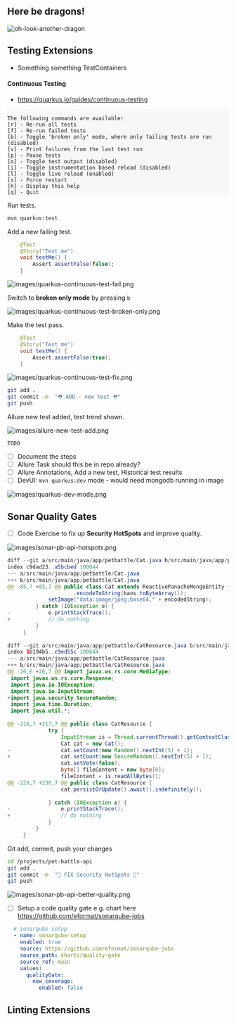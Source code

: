 ## Here be dragons!

![oh-look-another-dragon](../images/oh-look-dragons.png)

## Testing Extensions
- Something something TestContainers

#### Continuous Testing

- https://quarkus.io/guides/continuous-testing

<div class="highlight" style="background: #f7f7f7">
<pre><code class="language-yaml">
The following commands are available:
[r] - Re-run all tests
[f] - Re-run failed tests
[b] - Toggle 'broken only' mode, where only failing tests are run (disabled)
[v] - Print failures from the last test run
[p] - Pause tests
[o] - Toggle test output (disabled)
[i] - Toggle instrumentation based reload (disabled)
[l] - Toggle live reload (enabled)
[s] - Force restart
[h] - Display this help
[q] - Quit
</code></pre></div>

Run tests.

```bash
mvn quarkus:test
```

Add a new failing test.

```java
    @Test
    @Story("Test me")
    void testMe() {
        Assert.assertFalse(false);
    }
```

![images/quarkus-continuous-test-fail.png](images/quarkus-continuous-test-fail.png)

Switch to **broken only mode** by pressing `b`

![images/quarkus-continuous-test-broken-only.png](images/quarkus-continuous-test-broken-only.png)

Make the test pass.

```java
    @Test
    @Story("Test me")
    void testMe() {
        Assert.assertFalse(true);
    }
```

![images/quarkus-continuous-test-fix.png](images/quarkus-continuous-test-fix.png)

```bash
git add .
git commit -m  "⛑️ ADD - new test ⛑️" 
git push 
```

Allure new test added, test trend shown.

![images/allure-new-test-add.png](images/allure-new-test-add.png)

`TODO`

- [ ] Document the steps
- [ ] Allure Task should this be in repo already?
- [ ] Allure Annotations, Add a new test, Historical test results
- [ ] DevUI: `mvn quarkus:dev` mode - would need mongodb running in image

![images/quarkus-dev-mode.png](images/quarkus-dev-mode.png)

## Sonar Quality Gates
- [ ] Code Exercise to fix up **Security HotSpots** and improve quality.

![images/sonar-pb-api-hotspots.png](images/sonar-pb-api-hotspots.png)

```java
diff --git a/src/main/java/app/petbattle/Cat.java b/src/main/java/app/petbattle/Cat.java
index c9dad23..a5bcbed 100644
--- a/src/main/java/app/petbattle/Cat.java
+++ b/src/main/java/app/petbattle/Cat.java
@@ -85,7 +85,7 @@ public class Cat extends ReactivePanacheMongoEntity {
                     .encodeToString(baos.toByteArray());
             setImage("data:image/jpeg;base64," + encodedString);
         } catch (IOException e) {
-            e.printStackTrace();
+            // do nothing
         }
     }
 
diff --git a/src/main/java/app/petbattle/CatResource.java b/src/main/java/app/petbattle/CatResource.java
index 5b194b5..c9ed55c 100644
--- a/src/main/java/app/petbattle/CatResource.java
+++ b/src/main/java/app/petbattle/CatResource.java
@@ -26,6 +26,7 @@ import javax.ws.rs.core.MediaType;
 import javax.ws.rs.core.Response;
 import java.io.IOException;
 import java.io.InputStream;
+import java.security.SecureRandom;
 import java.time.Duration;
 import java.util.*;
 
@@ -216,7 +217,7 @@ public class CatResource {
             try {
                 InputStream is = Thread.currentThread().getContextClassLoader().getResourceAsStream(tc);
                 Cat cat = new Cat();
-                cat.setCount(new Random().nextInt(5) + 1);
+                cat.setCount(new SecureRandom().nextInt(5) + 1);
                 cat.setVote(false);
                 byte[] fileContent = new byte[0];
                 fileContent = is.readAllBytes();
@@ -229,7 +230,7 @@ public class CatResource {
                 cat.persistOrUpdate().await().indefinitely();
 
             } catch (IOException e) {
-                e.printStackTrace();
+                // do nothing
             }
         }
     }
```

Git add, commit, push your changes

```bash
cd /projects/pet-battle-api
git add .
git commit -m  "💍 FIX Security HotSpots 💍" 
git push 
```


![images/sonar-pb-api-better-quality.png](images/sonar-pb-api-better-quality.png)


- [ ] Setup a code quality gate e.g. chart here https://github.com/eformat/sonarqube-jobs
```yaml
  # Sonarqube setup
  - name: sonarqube-setup
    enabled: true
    source: https://github.com/eformat/sonarqube-jobs
    source_path: charts/quality-gate
    source_ref: main
    values:
      qualityGate:
        new_coverage:
          enabled: false
```


## Linting Extensions

